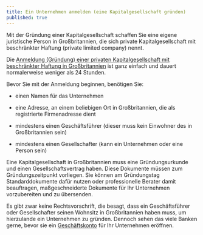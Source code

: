 ```yaml
---
title: Ein Unternehmen anmelden (eine Kapitalgesellschaft gründen)
published: true
---
```


Mit der Gründung einer Kapitalgesellschaft schaffen Sie eine eigene juristische Person in Großbritannien, die sich private Kapitalgesellschaft mit beschränkter Haftung (private limited company) nennt.

Die [Anmeldung (Gründung) einer privaten Kapitalgesellschaft mit beschränkter Haftung in Großbritannien](https://www.gov.uk/register-a-company-online) ist ganz einfach und dauert normalerweise weniger als 24 Stunden.

Bevor Sie mit der Anmeldung beginnen, benötigen Sie:

- einen Namen für das Unternehmen

- eine Adresse, an einem beliebigen Ort in Großbritannien, die als registrierte Firmenadresse dient

- mindestens einen Geschäftsführer (dieser muss kein Einwohner des in Großbritannien sein)

- mindestens einen Gesellschafter (kann ein Unternehmen oder eine Person sein)

Eine Kapitalgesellschaft in Großbritannien muss eine Gründungsurkunde und einen Gesellschaftsvertrag haben. Diese Dokumente müssen zum Gründungszeitpunkt vorliegen. Sie können am Gründungstag Standarddokumente dafür nutzen oder professionelle Berater damit beauftragen, maßgeschneiderte Dokumente für Ihr Unternehmen vorzubereiten und zu übersenden.

Es gibt zwar keine Rechtsvorschrift, die besagt, dass ein Geschäftsführer oder Gesellschafter seinen Wohnsitz in Großbritannien haben muss, um hierzulande ein Unternehmen zu gründen. Dennoch sehen das viele Banken gerne, bevor sie ein [Geschäftskonto](https://invest.great.gov.uk/de/setup-guide/open-a-business-account/) für Ihr Unternehmen eröffnen.

